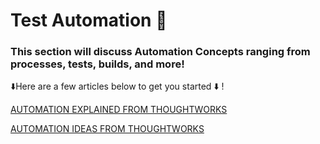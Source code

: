 # Test Automation :robot:

### This section will discuss Automation Concepts ranging from processes, tests, builds, and more!

:arrow_down:Here are a few articles below to get you started :arrow_down: !

[AUTOMATION EXPLAINED FROM THOUGHTWORKS](https://www.thoughtworks.com/insights/blog/guide-test-automation)


[AUTOMATION IDEAS FROM THOUGHTWORKS](https://www.thoughtworks.com/insights/blog/future-test-automation-tools-infrastructure)
